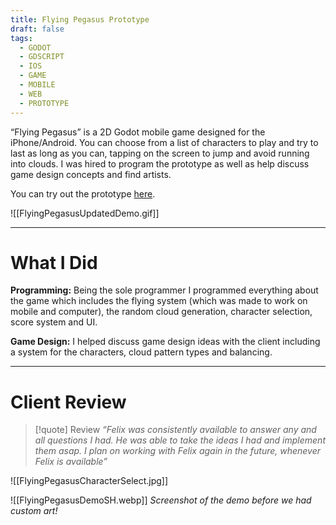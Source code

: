 ```yaml
---
title: Flying Pegasus Prototype
draft: false
tags:
  - GODOT
  - GDSCRIPT
  - IOS
  - GAME
  - MOBILE
  - WEB
  - PROTOTYPE
---
```

“Flying Pegasus” is a 2D Godot mobile game designed for the iPhone/Android. You can choose from a list of characters to play and try to last as long as you can, tapping on the screen to jump and avoid running into clouds. I was hired to program the prototype as well as help discuss game design concepts and find artists.

You can try out the prototype [here](https://illusionarrays.itch.io/temppegasusprototype).

![[FlyingPegasusUpdatedDemo.gif]]

---
# What I Did
**Programming:** Being the sole programmer I programmed everything about the game which includes the flying system (which was made to work on mobile and computer), the random cloud generation, character selection, score system and UI.

**Game Design:** I helped discuss game design ideas with the client including a system for the characters, cloud pattern types and balancing.

---
# Client Review

> [!quote] Review
> *“Felix was consistently available to answer any and all questions I had. He was able to take the ideas I had and implement them asap. I plan on working with Felix again in the future, whenever Felix is available”*

![[FlyingPegasusCharacterSelect.jpg]]

![[FlyingPegasusDemoSH.webp]]
*Screenshot of the demo before we had custom art!*
